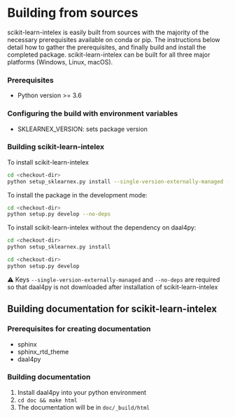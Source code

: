 # Building from sources
scikit-learn-intelex is easily built from sources with the majority of the necessary prerequisites available on conda or pip. The instructions below detail how to gather the prerequisites, and finally build and install the completed package. scikit-learn-intelex can be built for all three major platforms (Windows, Linux, macOS).

### Prerequisites
* Python version >= 3.6

### Configuring the build with environment variables
* SKLEARNEX_VERSION: sets package version

### Building scikit-learn-intelex
To install scikit-learn-intelex

```bash
cd <checkout-dir>
python setup_sklearnex.py install --single-version-externally-managed --record=record.txt
```

To install the package in the development mode:

```bash
cd <checkout-dir>
python setup.py develop --no-deps
```

To install scikit-learn-intelex without the dependency on daal4py:

```bash
cd <checkout-dir>
python setup_sklearnex.py install
```
```bash
cd <checkout-dir>
python setup.py develop
```

⚠️ Keys `--single-version-externally-managed` and `--no-deps` are required so that daal4py is not downloaded after installation of scikit-learn-intelex

## Building documentation for scikit-learn-intelex
### Prerequisites for creating documentation
* sphinx
* sphinx_rtd_theme
* daal4py

### Building documentation
1. Install daal4py into your python environment
2. ```cd doc && make html```
3. The documentation will be in ```doc/_build/html```
